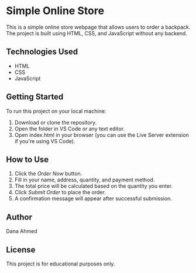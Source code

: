# Simple Online Store

This is a simple online store webpage that allows users to order a backpack. The project is built using HTML, CSS, and JavaScript without any backend.

## Technologies Used

- HTML
- CSS
- JavaScript

## Getting Started

To run this project on your local machine:

1. Download or clone the repository.
2. Open the folder in VS Code or any text editor.
3. Open index.html in your browser (you can use the Live Server extension if you're using VS Code).

## How to Use

1. Click the *Order Now* button.
2. Fill in your name, address, quantity, and payment method.
3. The total price will be calculated based on the quantity you enter.
4. Click *Submit Order* to place the order.
5. A confirmation message will appear after successful submission.

## Author

Dana Ahmed

## License

This project is for educational purposes only.

